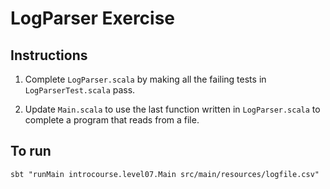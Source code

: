 # LogParser Exercise

## Instructions

1. Complete `LogParser.scala` by making all the failing tests in `LogParserTest.scala` pass.

2. Update `Main.scala` to use the last function written in `LogParser.scala` to complete a program that reads from a file.

## To run
```
sbt "runMain introcourse.level07.Main src/main/resources/logfile.csv"
```